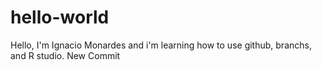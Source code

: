 # hello-world
Hello, I'm Ignacio Monardes and i'm learning how to use github, branchs, and R studio. 
New Commit
